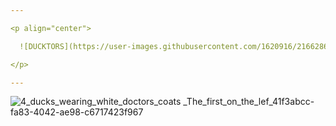```yaml
---

<p align="center">

  ![DUCKTORS](https://user-images.githubusercontent.com/1620916/216628680-ea5cb4c8-a45c-4d04-9cc8-672add58eb89.png)

</p>

---
```


<p align="center">

![4_ducks_wearing_white_doctors_coats _The_first_on_the_lef_41f3abcc-fa83-4042-ae98-c6717423f967](https://user-images.githubusercontent.com/1620916/216628121-08c35bfd-d892-4084-b536-6654693dde9e.png)

</p>

